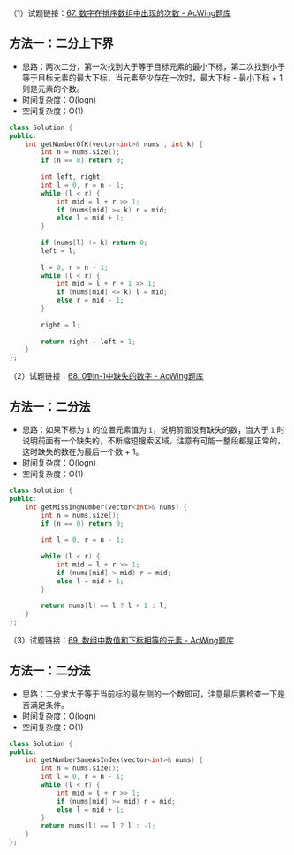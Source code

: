 （1）试题链接：[67. 数字在排序数组中出现的次数 - AcWing题库](https://www.acwing.com/problem/content/description/63/)

## 方法一：二分上下界

- 思路：两次二分，第一次找到大于等于目标元素的最小下标，第二次找到小于等于目标元素的最大下标，当元素至少存在一次时，最大下标 - 最小下标 + 1 则是元素的个数。
- 时间复杂度：O(logn)
- 空间复杂度：O(1)

```cpp
class Solution {
public:
    int getNumberOfK(vector<int>& nums , int k) {
        int n = nums.size();
        if (n == 0) return 0;
        
        int left, right;
        int l = 0, r = n - 1;
        while (l < r) {
            int mid = l + r >> 1;
            if (nums[mid] >= k) r = mid;
            else l = mid + 1;
        }
        
        if (nums[l] != k) return 0;
        left = l;
        
        l = 0, r = n - 1;
        while (l < r) {
            int mid = l + r + 1 >> 1;
            if (nums[mid] <= k) l = mid;
            else r = mid - 1;
        }
        
        right = l;
        
        return right - left + 1;
    }
};
```

（2）试题链接：[68. 0到n-1中缺失的数字 - AcWing题库](https://www.acwing.com/problem/content/description/64/)

## 方法一：二分法

- 思路：如果下标为 `i` 的位置元素值为 `i`，说明前面没有缺失的数，当大于 `i` 时说明前面有一个缺失的，不断缩短搜索区域，注意有可能一整段都是正常的，这时缺失的数在为最后一个数 + 1。
- 时间复杂度：O(logn)
- 空间复杂度：O(1)

```cpp
class Solution {
public:
    int getMissingNumber(vector<int>& nums) {
        int n = nums.size();
        if (n == 0) return 0;
        
        int l = 0, r = n - 1;
        
        while (l < r) {
            int mid = l + r >> 1;
            if (nums[mid] > mid) r = mid;
            else l = mid + 1;
        }
        
        return nums[l] == l ? l + 1 : l;
    }
};
```

（3）试题链接：[69. 数组中数值和下标相等的元素 - AcWing题库](https://www.acwing.com/problem/content/65/)

## 方法一：二分法

- 思路：二分求大于等于当前标的最左侧的一个数即可，注意最后要检查一下是否满足条件。
- 时间复杂度：O(logn)
- 空间复杂度：O(1)

```cpp
class Solution {
public:
    int getNumberSameAsIndex(vector<int>& nums) {
        int n = nums.size();
        int l = 0, r = n - 1;
        while (l < r) {
            int mid = l + r >> 1;
            if (nums[mid] >= mid) r = mid;
            else l = mid + 1;
        }
        return nums[l] == l ? l : -1;
    }
};
```
